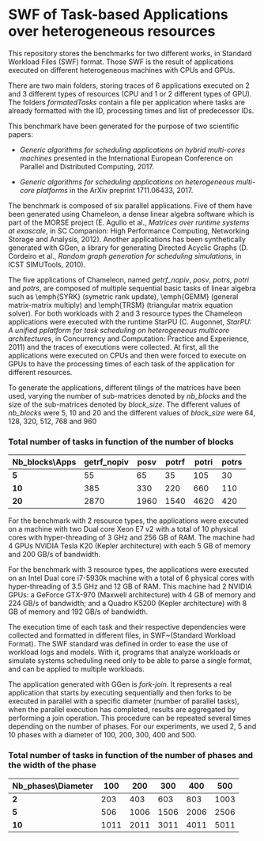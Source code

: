 # SWF of Task-based Applications over heterogeneous resources
This repository stores the benchmarks for two different works, in Standard Workload Files (SWF) format. Those SWF is the result of applications executed on different heterogeneous machines with CPUs and GPUs. 

There are two main folders, storing traces of 6 applications executed on 2 and 3 different types of resources (CPU and 1 or 2 different types of GPU). The folders *formatedTasks* contain a file per application where tasks are already formatted with the ID, processing times and list of predecessor IDs.

This benchmark have been generated for the purpose of two scientific papers: 

- *Generic algorithms for scheduling applications on hybrid multi-cores machines* presented in the International European Conference on Parallel and Distributed Computing, 2017.

- *Generic algorithms for scheduling applications on heterogeneous multi-core platforms* in the ArXiv preprint 1711.06433, 2017.


The benchmark is composed of six parallel applications. Five of them have been generated using Chameleon, a dense linear algebra software which is part of the MORSE project (E. Agullo et al., *Matrices over runtime systems at exascale*, in SC Companion: High Performance Computing, Networking Storage and Analysis, 2012). Another applications has been synthetically generated with GGen, a library for generating Directed Acyclic Graphs (D. Cordeiro et al., *Random graph generation for scheduling simulations*, in ICST SIMUTools, 2010).

The five applications of Chameleon, named *getrf\_nopiv*, *posv*, *potrs*, *potri* and *potrs*, are composed of multiple sequential basic tasks of linear algebra such as \emph{SYRK} (symetric rank update), \emph{GEMM} (general matrix-matrix multiply) and \emph{TRSM} (triangular matrix equation solver). For both workloads with 2 and 3 resource types the Chameleon applications were executed with the runtime StarPU (C. Augonnet, *StarPU: A unified pplatform for task scheduling on heterogeneous multicore architectures*, in Concurrency and Computation: Practice and Experience, 2011) and the traces of executions were collected. At first, all the applications were executed on CPUs and then were forced to execute on GPUs to have the processing times of each task of the application for different resources.
    
To generate the applications, different tilings of the matrices have been used, varying the number of sub-matrices denoted by *nb\_blocks* and the size of the sub-matrices denoted by *block\_size*. The different values of *nb\_blocks* were 5, 10 and 20 and the different values of *block\_size* were 64, 128, 320, 512, 768 and 960

### Total number of tasks in function of the number of blocks

|**Nb\_blocks\Apps** | **getrf_nopiv** | **posv** | **potrf** | **potri** | **potrs** |
|---------| --- | ----- | -----| ----- | ----- |
|**5** | 55 | 65 | 35 | 105 | 30 |
|**10** | 385 | 330 | 220 | 660 | 110 |
|**20** | 2870 | 1960 | 1540 | 4620 | 420 |

For the benchmark with 2 resource types, the applications were executed on a machine with two Dual core Xeon E7 v2 with a total of 10 physical cores with hyper-threading of 3 GHz and 256 GB of RAM. The machine had 4 GPUs NVIDIA Tesla K20 (Kepler architecture) with each 5 GB of memory and 200 GB/s of bandwidth.

For the benchmark with 3 resource types, the applications were executed on an Intel  Dual core i7-5930k machine with a total of 6 physical cores with hyper-threading of 3.5 GHz and 12 GB of RAM. This machine had 2 NVIDIA GPUs: a GeForce GTX-970 (Maxwell architecture) with 4 GB of memory and 224 GB/s of bandwidth; and a Quadro K5200 (Kepler architecture) with 8 GB of memory and 192 GB/s of bandwidth.

The execution time of each task and their respective dependencies were collected and formatted in different files, in SWF~(Standard Workload Format).
The SWF standard was defined in order to ease the use of workload logs and models. With it, programs that analyze workloads or simulate systems scheduling need only to be able to parse a single format, and can be applied to multiple workloads. 

The application generated with GGen is *fork-join*. It represents a real application that starts by executing sequentially and then forks to be executed in parallel with a specific diameter (number of parallel tasks), when the parallel execution has completed, results are aggregated by performing a join operation. This procedure can be repeated several times depending on the number of phases. For our experiments, we used 2, 5 and 10 phases with a diameter of 100, 200, 300, 400 and 500.


### Total number of tasks in function of the number of phases and the width of the phase

|**Nb\_phases\Diameter** | **100** | **200**| **300** | **400** | **500**| 
|--- | --- | --- | --- | --- | --- |    
|**2** | 203 | 403 | 603 | 803 | 1003 |
|**5** | 506 | 1006 | 1506 | 2006 | 2506 |
|**10** | 1011 | 2011 | 3011 | 4011 | 5011 |

